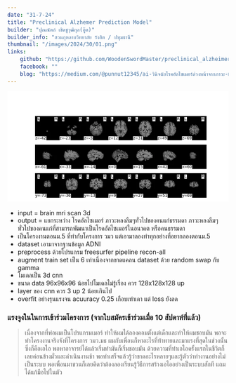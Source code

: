 ```yaml
---
date: "31-7-24"
title: "Preclinical Alzhemer Prediction Model"
builder: "ปุณณัตถ์ เชิดชูวุฒิกุล(อู๊ต)"
builder_info: "สวนกุหลาบวิทยาลัย รังสิต / ปทุมธานี"
thumbnail: "/images/2024/30/01.png"
links:
    github: "https://github.com/WoodenSwordMaster/preclinical_alzheimer_prediction_aibuilder/tree/main"
    facebook: ""
    blog: "https://medium.com/@punnut12345/ai-วินิจฉัยโรคอัลไซเมอร์ล่วงหน้าจากภาวะ-mci-ด้วยภาพถ่ายทางสมอง-5df95c707a23"
---
```


![image](/images/2024/30/01.png)

- input = brain mri scan 3d 
- output = แยกระหว่าง โรคอัลไซเมอร์ ภาวะหลงลืมๆทั่วไปของคนแก่ธรรมดา ภาวะหลงลืมๆทั่วไปของคนแก่ที่สามารถพัฒนาเป็นโรคอัลไซเมอร์ในอนาคต หรือคนธรรมดา 
- เป็นโครงงานตอนม.5 ที่ทำกับโครงการ วมว แต่เอามาลองทำทุกอย่างที่อยากลองตอนม.5
- dataset เอามาจากฐานข้อมูล ADNI
- preprocess ด้วยโปรแกรม freesurfer pipeline recon-all 
- augment train set เป็น 6 เท่าเนื่องจากขาดแคลน dataset ด้วย random swap กับ gamma
- โมเดลเป็น 3d cnn
- ขนาด data 96x96x96 น้อยไปโมเดลไม่รู้เรื่อง ควร 128x128x128 up
- layer ของ cnn ควร 3 up 2 น้อยเกินไป
- overfit อย่างรุนแรงจน acuuracy 0.25 เกือบเท่าเดา แต่ loss ยังลด

### แรงจูงในในการเข้าร่วมโครงการ (จากใบสมัครเข้าร่วมเมื่อ 10 สัปดาห์ที่แล้ว)

> เนื่องจากที่พ่อผมเป็นโปรแกรมเมอร์ ทำให้ผมได้ลองคอมตั้งแต่เด็กและทำให้ผมชอบมัน พอจะทำโครงงานจริงจังที่โครงการ วมว.มธ ผมกับเพื่อนก็หาอะไรที่ท้าทายและมาแรงที่สุดในช่วงนั้น ซึ่งก็คือเอไอ พอหาอาจารย์ได้แล้วเริ่มทำมันก็เริ่มชอบมัน ด้วยความที่ทำเอไอครั้งแรกในชีวิตก็เลยค่อนข้างมั่วและดำเนินงานช้า พอทำเสร็จแล้วรู้ว่าขาดอะไรหลายๆและรู้ตัวว่าทำงานอย่างไม่เป็นระบบ พอเพื่อนมาชวนก็เลยคิดว่าต้องลองเรียนรู้วิธีการสร้างเอไออย่างเป็นระบบสักที แถมได้แก้มือไปในตัว
    